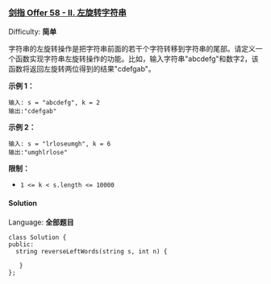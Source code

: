 ### [剑指 Offer 58 - II. 左旋转字符串](https://leetcode-cn.com/problems/zuo-xuan-zhuan-zi-fu-chuan-lcof/)

Difficulty: **简单**


字符串的左旋转操作是把字符串前面的若干个字符转移到字符串的尾部。请定义一个函数实现字符串左旋转操作的功能。比如，输入字符串"abcdefg"和数字2，该函数将返回左旋转两位得到的结果"cdefgab"。

**示例 1：**

```
输入: s = "abcdefg", k = 2
输出:"cdefgab"
```

**示例 2：**

```
输入: s = "lrloseumgh", k = 6
输出:"umghlrlose"
```

**限制：**

*   `1 <= k < s.length <= 10000`


#### Solution

Language: **全部题目**

```全部题目
class Solution {
public:
  string reverseLeftWords(string s, int n) {
​
   }
};
```